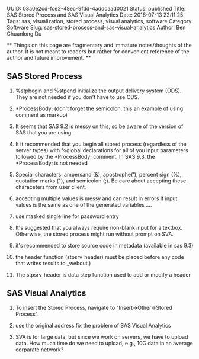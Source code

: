 UUID: 03a0e2cd-fce2-48ec-9fdd-4addcaad0021
Status: published
Title: SAS Stored Process and SAS Visual Analytics
Date: 2016-07-13 22:11:25
Tags: sas, visualization, stored process, visual analytics, software
Category: Software
Slug: sas-stored-process-and-sas-visual-analytics
Author: Ben Chuanlong Du

**
Things on this page are fragmentary and immature notes/thoughts of the author. 
It is not meant to readers but rather for convenient reference of the author and future improvement.
**
 

## SAS Stored Process

1. %stpbegin and %stpend initialize the output delivery system (ODS).
They are not needed if you don't have to use ODS.

4. *ProcessBody; (don't forget the semicolon, this an example of using comment as markup)

2. It seems that SAS 9.2 is messy on this,
so be aware of the version of SAS that you are using.

5. It it recommended that you begin all stored process
(regardless of the server types)
with %global declarations for all of you input parameters
followed by the *ProcessBody; comment.
In SAS 9.3, the *ProcessBody; is not needed

6. Special characters:
ampersand (&), apostrophe('), percent sign (%), quotation marks ("),
and semicolon (;).
Be care about accepting these characeters from user client.

7. accepting multiple values is messy and can result in errors if input values is the same as one of the generated variables ....

8. use masked single line for password entry

9. It's suggested that you always require non-blank input for a textbox.
Otherwise, the stored process might run without prompt on SVA.

10. it's recommended to store source code in metadata (available in sas 9.3)

11. the header function (stpsrv_header) must be placed before any code that writes results to _webout.)

12. The stpsrv_header is data step function used to add or modify a header

## SAS Visual Analytics

1. To insert the Stored Process, 
navigate to "Insert->Other->Stored Process".

1. use the original address fix the problem of SAS Visual Analytics

2. SVA is for large data, 
but since we work on servers, we have to upload data. 
How much time do we need to upload, e.g., 10G data in an average corparate network?

